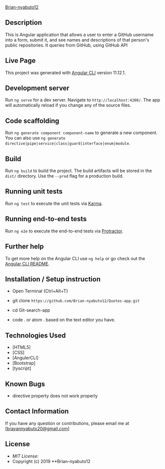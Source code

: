 [Brian-nyabuto12](https://github.com/Brian-nyabuto12)

## Description
 This is Angular application that allows a user to enter a GitHub username into a form, submit it, and see names and descriptions of that person's public repositories. It queries from GitHub, using GitHub API

## Live Page 


This project was generated with [Angular CLI](https://github.com/angular/angular-cli) version 11.12.1.

## Development server

Run `ng serve` for a dev server. Navigate to `http://localhost:4200/`. The app will automatically reload if you change any of the source files.

## Code scaffolding

Run `ng generate component component-name` to generate a new component. You can also use `ng generate directive|pipe|service|class|guard|interface|enum|module`.

## Build

Run `ng build` to build the project. The build artifacts will be stored in the `dist/` directory. Use the `--prod` flag for a production build.

## Running unit tests

Run `ng test` to execute the unit tests via [Karma](https://karma-runner.github.io).

## Running end-to-end tests

Run `ng e2e` to execute the end-to-end tests via [Protractor](http://www.protractortest.org/).

## Further help

To get more help on the Angular CLI use `ng help` or go check out the [Angular CLI README](https://github.com/angular/angular-cli/blob/master/README.md).

## Installation / Setup instruction
* Open Terminal {Ctrl+Alt+T}

* git clone ```https://github.com/Brian-nyabuto12/Quotes-app.git```

* cd Git-search-app

* code . or atom . based on the text editor you have.

## Technologies Used

* [HTML5]
* [CSS]
* [AngulerCLI]
* [Bootstrap]
* [tyscript]

## Known Bugs
* directive property does not work properly

## Contact Information 

If you have any question or contributions, please email me at [brayannyabuto20@gmail.com]

## License
* *MIT License:*
* Copyright (c) 2019 **Brian-nyabuto12
